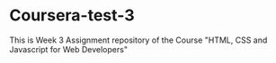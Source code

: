 # Coursera-test-3

This is Week 3 Assignment repository of the Course "HTML, CSS and Javascript for Web Developers"
